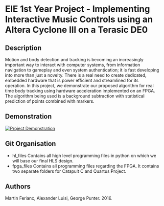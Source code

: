 # EIE 1st Year Project - Implementing Interactive Music Controls using an Altera Cyclone III on a Terasic DE0

## Description
Motion and body detection and tracking is becoming an increasingly important way to interact with computer systems, from information navigation to gameplay and even system authentication; it is fast developing into more than just a novelty. There is a real need to create dedicated, embedded hardware that is power efficient and streamlined for its operation. In this project, we demonstrate our proposed algorithm for real time body tracking using hardware acceleration implemented on an FPGA. The algorithm being used is a background subtraction with statistical prediction of points combined with markers.

## Demonstration
[![Project Demonstration](http://i67.tinypic.com/a0jdbl.png)](https://www.youtube.com/watch?v=s658Wr9nM0o "Project Demonstration")

## Git Organisation
- hl_files
  Contains all high level programming files in python on which we will base our final HLS design.
- fpga_files
  Contains all programming files regarding the FPGA. It contains two separate folders for Catapult C and Quartus Project.

## Authors
Martin Ferianc, Alexander Luisi, George Punter. 2016.


